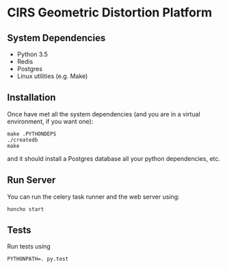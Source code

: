 # CIRS Geometric Distortion Platform

## System Dependencies

- Python 3.5
- Redis
- Postgres
- Linux utilities (e.g. Make)


## Installation

Once have met all the system dependencies (and you are in a virtual environment, if you want one):

    make .PYTHONDEPS
    ./createdb
    make

and it should install a Postgres database  all your python dependencies, etc.

## Run Server

You can run the celery task runner and the web server using:

    honcho start

## Tests

Run tests using

    PYTHONPATH=. py.test
